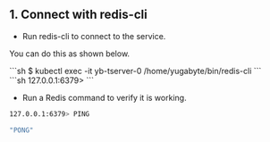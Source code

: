 ## 1. Connect with redis-cli
- Run redis-cli to connect to the service.

You can do this as shown below.
<div class='copy separator-dollar'>
```sh
$ kubectl exec -it yb-tserver-0 /home/yugabyte/bin/redis-cli
```
</div>
```sh
127.0.0.1:6379> 
```

- Run a Redis command to verify it is working.

```{.sh .copy .separator-gt}
127.0.0.1:6379> PING
```
```sh
"PONG"
```
